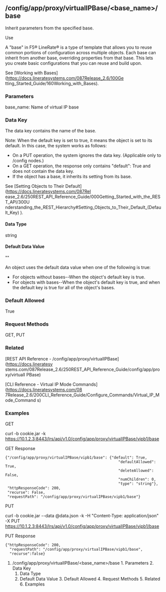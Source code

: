 ## /config/app/proxy/virtualIPBase/<base_name>/base

Inherit parameters from the specified base.

Use

A "base" in F5® LineRate® is a type of template that allows you to reuse
common portions of configuration across multiple objects. Each base can
inherit from another base, overriding properties from that base. This lets you
create basic configurations that you can reuse and build upon.

See [Working with Bases](https://docs.lineratesystems.com/087Release_2.6/100Ge
tting_Started_Guide/160Working_with_Bases).

### Parameters

base_name: Name of virtual IP base

### Data Key

The data key contains the name of the base.

Note: When the default key is set to true, it means the object is set to its
default. In this case, the system works as follows:

  * On a PUT operation, the system ignores the data key. (Applicable only to /config nodes.)
  * On a GET operation, the response only contains "default": True and does not contain the data key.
  * If the object has a base, it inherits its setting from its base.

See [Setting Objects to Their Default](https://docs.lineratesystems.com/087Rel
ease_2.6/250REST_API_Reference_Guide/000Getting_Started_with_the_REST_API/300U
nderstanding_the_REST_Hierarchy#Setting_Objects_to_Their_Default_(Default_Key)
).

#### Data Type

string

#### Default Data Value

""

An object uses the default data value when one of the following is true:

  * For objects without bases--When the object's default key is true.
  * For objects with bases--When the object's default key is true, and when the default key is true for all of the object's bases.

### Default Allowed

True

### Request Methods

GET, PUT

### Related

[REST API Reference - /config/app/proxy/virtualIPBase](https://docs.lineratesy
stems.com/087Release_2.6/250REST_API_Reference_Guide/config/app/proxy/virtualI
PBase)

[CLI Reference - Virtual IP Mode Commands](https://docs.lineratesystems.com/08
7Release_2.6/200CLI_Reference_Guide/Configure_Commands/Virtual_IP_Mode_Command
s)

### Examples

GET

curl -b cookie.jar -k
https://10.1.2.3:8443/lrs/api/v1.0/config/app/proxy/virtualIPBase/vipb1/base

GET Response

    
    {"/config/app/proxy/virtualIPBase/vipb1/base": {"default": True,
                                                       "defaultAllowed": True,
                                                       "deleteAllowed": False,
                                                       "numChildren": 0,
                                                       "type": "string"},
     "httpResponseCode": 200,
     "recurse": False,
     "requestPath": "/config/app/proxy/virtualIPBase/vipb1/base"}
    

PUT

curl -b cookie.jar --data @data.json -k -H "Content-Type: application/json" -X
PUT
https://10.1.2.3:8443/lrs/api/v1.0/config/app/proxy/virtualIPBase/vipb1/base

PUT Response

    
    {"httpResponseCode": 200,
      "requestPath": "/config/app/proxy/virtualIPBase/vipb1/base",
      "recurse":false}

  1. /config/app/proxy/virtualIPBase/<base_name>/base
    1. Parameters
    2. Data Key
      1. Data Type
      2. Default Data Value
    3. Default Allowed
    4. Request Methods
    5. Related
    6. Examples

